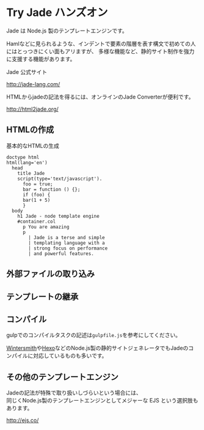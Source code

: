 # Try Jade ハンズオン

Jade は Node.js 製のテンプレートエンジンです。

Hamlなどに見られるような、インデントで要素の階層を表す構文で初めての人にはとっつきにくい面もアリますが、
多様な機能など、静的サイト制作を強力に支援する機能があります。

Jade 公式サイト 

http://jade-lang.com/

HTMLからjadeの記法を得るには、オンラインのJade Converterが便利です。

http://html2jade.org/

## HTMLの作成

基本的なHTMLの生成

````
doctype html
html(lang='en')
  head
    title Jade
    script(type='text/javascript').
      foo = true;
      bar = function () {};
      if (foo) {
      bar(1 + 5)
      }
  body
    h1 Jade - node template engine
    #container.col
      p You are amazing
      p
        | Jade is a terse and simple
        | templating language with a
        | strong focus on performance
        | and powerful features.
````

## 外部ファイルの取り込み

## テンプレートの継承

## コンパイル

gulpでのコンパイルタスクの記述は`gulpfile.js`を参考にしてください。

[Wintersmith](http://wintersmith.io/)や[Hexo](https://hexo.io/)などのNode.js製の静的サイトジェネレータでもJadeのコンパイルに対応しているものも多いです。

## その他のテンプレートエンジン

Jadeの記法が特殊で取り扱いしづらいという場合には、  
同じくNode.js製のテンプレートエンジンとしてメジャーな EJS という選択肢もあります。

http://ejs.co/